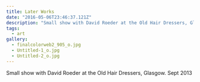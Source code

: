 ```yaml
---
title: Later Works
date: "2016-05-06T23:46:37.121Z"
description: "Small show with David Roeder at the Old Hair Dressers, Glasgow. Sept 2013"
tags:
  - art
gallery:
  - finalcolorweb2_905_o.jpg
  - Untitled-1_o.jpg
  - Untitled-2_o.jpg
---
```


Small show with David Roeder at the Old Hair Dressers, Glasgow. Sept 2013
